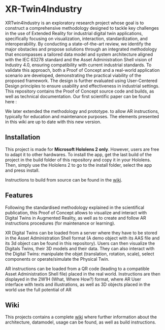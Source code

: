 # XR-Twin4Industry
XRTwin4Industry is an exploratory research project whose goal is to construct a comprehensive methodology designed to tackle key challenges in the use of Extended Reality for industrial digital twin applications, specifically focusing on visualization, interaction, standardization, and interoperability. By conducting a state-of-the-art review, we identify the major obstacles and propose solutions through an integrated methodology that encompasses a tailored data model and system architecture aligned with the IEC 63278 standard and the Asset Administration Shell vision of Industry 4.0, ensuring compatibility with current industrial standards. To validate this approach, both a Proof of Concept and a real-world application scenario are developed, demonstrating the practical viability of the proposed framework. The design is further evaluated using User-Centered Design principles to ensure usability and effectiveness in industrial settings.
This repository contains the Proof of Concept source code and builds, as well as technical documentation.
Our first scientific paper can be found here :

We later extended the methodology and prototype. to allow AR instructions, typically for education and maintenance purposes. The elements presented in this wiki are up to date with this new version.


## Installation
This project is made for **Microsoft Hololens 2 only**. However, users are free to adapt it to other hardwares.
To install the app, get the last build of the project in the build folder of this repository and copy it in your Hololens. Then, simply use the Hololens 2 to go to the install folder, select the app and press install.

Instructions to build from source can be found in the [wiki](https://github.com/IRT-SystemX/XRTwin4Industry/wiki).

## Features
Following the standardised methodology explained in the scientifical publication, this Proof of Concept allows to visualize and interact with Digital Twins in Augmented Reality, as well as to create and follow AR instructions procedures (for maintenance or learning).

XR Digital Twins can be loaded from a server where they have to be stored in the Asset Administration Shell format (A demo object with its AAS file and its 3d object can be found in this repository). Users can then visualize the Digitals Twins, their 3D models and their data. They can also interact with the Digital Twins: manipulate the objet (translation, rotation, scale), select components or operate/simulate the Physical Twin. 

AR instructions can be loaded from a QR code (leading to a compatible Asset Administration Shell file) placed in the real world. Instructions are then displayed in the 2W1H (What, Where How?) format, where AR User interface with texts and illustrations, as well as 3D objects placed in the world use the full potential of AR

## Wiki
This projects contains a complete [wiki](https://github.com/IRT-SystemX/XRTwin4Industry/wiki) where further information about the architecture, datamodel, usage can be found, as well as build instructions.


